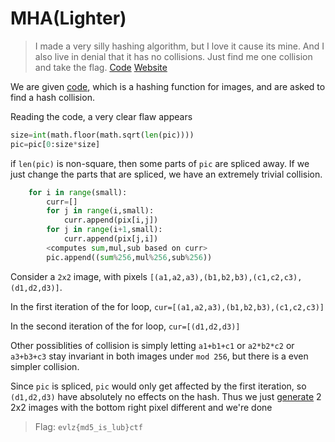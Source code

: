 # MHA(Lighter)
>I made a very silly hashing algorithm, but I love it cause its mine.
>And I also live in denial that it has no collisions.
>Just find me one collision and take the flag.
>[Code](hash.py)
>[Website](http://35.198.113.131:9000/)

We are given [code](hash.py), which is a hashing function for images, and are asked to find a hash collision.

Reading the code, a very clear flaw appears

```python
size=int(math.floor(math.sqrt(len(pic))))
pic=pic[0:size*size]
```

if `len(pic)` is non-square, then some parts of `pic` are spliced away. If we just change the parts that are spliced, we have an extremely trivial collision.

```python
    for i in range(small):
        curr=[]
        for j in range(i,small):
            curr.append(pix[i,j])
        for j in range(i+1,small):
            curr.append(pix[j,i])
        <computes sum,mul,sub based on curr>
        pic.append((sum%256,mul%256,sub%256))
```

Consider a `2x2` image, with pixels `[(a1,a2,a3),(b1,b2,b3),(c1,c2,c3),(d1,d2,d3)]`.

In the first iteration of the for loop, `cur=[(a1,a2,a3),(b1,b2,b3),(c1,c2,c3)]`

In the second iteration of the for loop, `cur=[(d1,d2,d3)]`

Other possiblities of collision is simply letting `a1+b1+c1` or `a2*b2*c2` or `a3+b3+c3` stay invariant in both images under `mod 256`, but there is a even simpler collision.

Since `pic` is spliced, `pic` would only get affected by the first iteration, so `(d1,d2,d3)` have absolutely no effects on the hash. Thus we just [generate](gen.py) 2 2x2 images with the bottom right pixel different and we're done

> Flag: `evlz{md5_is_lub}ctf`
